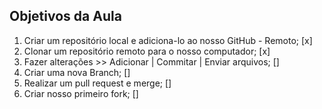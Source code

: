 ## Objetivos da Aula

1.  Criar um repositório local e adiciona-lo ao nosso GitHub - Remoto; [x]
2.  Clonar um repositório remoto para o nosso computador; [x]
3.  Fazer alterações >> Adicionar | Commitar | Enviar arquivos; []
4.  Criar uma nova Branch; []
5.  Realizar um pull request e merge; []
6.  Criar nosso primeiro fork; []
